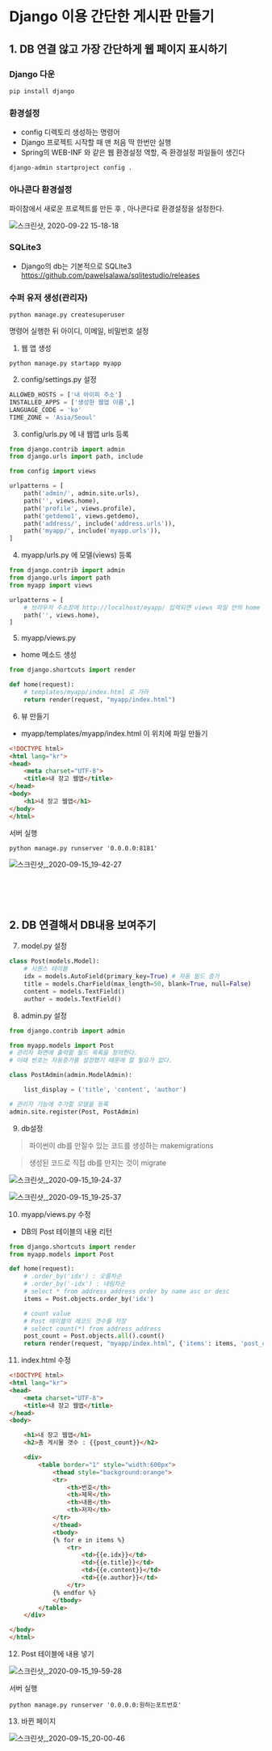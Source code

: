# Django 이용 간단한 게시판 만들기

## 1. DB 연결 않고 가장 간단하게 웹 페이지 표시하기

### Django 다운
```
pip install django
```

### 환경설정
- config 디렉토리 생성하는 명령어
- Django 프로젝트 시작할 때 맨 처음 딱 한번만 실행
- Spring의 WEB-INF 와 같은 웹 환경설정 역할, 즉 환경설정 파일들이 생긴다

```
django-admin startproject config .
```

### 아나콘다 환경설정
파이참에서 새로운 프로젝트를 만든 후 , 아나콘다로 환경설정을 설정한다.

![스크린샷, 2020-09-22 15-18-18](https://user-images.githubusercontent.com/34564706/93849437-15b43d00-fce7-11ea-93b9-4e1f4d8bd6ab.png)


### SQLite3 
- Django의 db는 기본적으로 SQLIte3
https://github.com/pawelsalawa/sqlitestudio/releases


### 수퍼 유저 생성(관리자)
```
python manage.py createsuperuser
```
명령어 실행한 뒤 아이디, 이메일, 비밀번호 설정


1. 웹 앱 생성
```
python manage.py startapp myapp
```

2. config/settings.py 설정

```py
ALLOWED_HOSTS = ['내 아이피 주소']
INSTALLED_APPS = ['생성한 웹앱 이름',]
LANGUAGE_CODE = 'ko'
TIME_ZONE = 'Asia/Seoul'
```


3. config/urls.py 에 내 웹앱 urls 등록
```py
from django.contrib import admin
from django.urls import path, include

from config import views

urlpatterns = [
    path('admin/', admin.site.urls),
    path('', views.home),
    path('profile', views.profile),
    path('getdemo1', views.getdemo),
    path('address/', include('address.urls')),
    path('myapp/', include('myapp.urls')),
]
```


4. myapp/urls.py 에 모델(views) 등록
```py
from django.contrib import admin
from django.urls import path
from myapp import views

urlpatterns = [
    # 브라우저 주소창에 http://localhost/myapp/ 입력되면 views 파일 안의 home 메소드를 읽어라.
    path('', views.home),
]
```


5. myapp/views.py
- home 메소드 생성
```py
from django.shortcuts import render

def home(request):
    # templates/myapp/index.html 로 가라
    return render(request, "myapp/index.html")
```


6. 뷰 만들기
- myapp/templates/myapp/index.html 이 위치에 파일 만들기
```html
<!DOCTYPE html>
<html lang="kr">
<head>
    <meta charset="UTF-8">
    <title>내 장고 웹앱</title>
</head>
<body>
    <h1>내 장고 웹앱</h1>
</body>
</html>
```

서버 실행
```
python manage.py runserver '0.0.0.0:8181'
```

![스크린샷,_2020-09-15_19-42-27](https://user-images.githubusercontent.com/34564706/93323621-d05bbf80-f84f-11ea-8fd1-9b71e809765d.png)


<br><br><br>


## 2. DB 연결해서 DB내용 보여주기

7. model.py 설정
```py
class Post(models.Model):
    # 시퀀스 테이블
    idx = models.AutoField(primary_key=True) # 자동 필드 증가
    title = models.CharField(max_length=50, blank=True, null=False)
    content = models.TextField()
    author = models.TextField()
```


8. admin.py 설정
```py
from django.contrib import admin

from myapp.models import Post
# 관리자 화면에 출력할 필드 목록을 정의한다.
# 이때 번호는 자동증가를 설정했기 때문에 할 필요가 없다.

class PostAdmin(admin.ModelAdmin):

    list_display = ('title', 'content', 'author')

# 관리자 기능에 추가할 모델을 등록
admin.site.register(Post, PostAdmin)
```


9. db설정
> 파이썬이 db를 만질수 있는 코드를 생성하는 makemigrations

> 생성된 코드로 직접 db를 만지는 것이 migrate

![스크린샷,_2020-09-15_19-24-37](https://user-images.githubusercontent.com/34564706/93323981-43fdcc80-f850-11ea-8dd2-86c9677d3b80.png)

![스크린샷,_2020-09-15_19-25-37](https://user-images.githubusercontent.com/34564706/93324080-609a0480-f850-11ea-95dd-4169697326c0.png)



10. myapp/views.py 수정
- DB의 Post 테이블의 내용 리턴
```py
from django.shortcuts import render
from myapp.models import Post

def home(request):
    # .order_by('idx') : 오름차순
    # .order_by('-idx') : 내림차순
    # select * from address_address order by name asc or desc
    items = Post.objects.order_by('idx')

    # count value
    # Post 테이블의 레코드 갯수를 저장
    # select count(*) from address_address
    post_count = Post.objects.all().count()
    return render(request, "myapp/index.html", {'items': items, 'post_count': post_count})
```


11. index.html 수정
```html
<!DOCTYPE html>
<html lang="kr">
<head>
    <meta charset="UTF-8">
    <title>내 장고 웹앱</title>
</head>
<body>

    <h1>내 장고 웹앱</h1>
    <h2>총 게시물 갯수 : {{post_count}}</h2>

    <div>
        <table border="1" style="width:600px">
            <thead style="background:orange">
            <tr>
                <th>번호</th>
                <th>제목</th>
                <th>내용</th>
                <th>저자</th>
            </tr>
            </thead>
            <tbody>
            {% for e in items %}
                <tr>
                    <td>{{e.idx}}</td>
                    <td>{{e.title}}</td>
                    <td>{{e.content}}</td>
                    <td>{{e.author}}</td>
                </tr>
            {% endfor %}
            </tbody>
        </table>
    </div>

</body>
</html>
```


12. Post 테이블에 내용 넣기

![스크린샷,_2020-09-15_19-59-28](https://user-images.githubusercontent.com/34564706/93324568-12393580-f851-11ea-9201-8bd7df793a9b.png)


서버 실행
```
python manage.py runserver '0.0.0.0:원하는포트번호'
```


13. 바뀐 페이지

![스크린샷,_2020-09-15_20-00-46](https://user-images.githubusercontent.com/34564706/93324559-0f3e4500-f851-11ea-84ee-c714d5d8132a.png)
